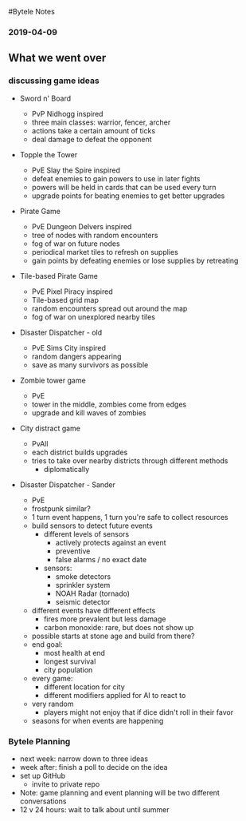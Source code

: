 #Bytele Notes### 2019-04-09## What we went over### discussing game ideas- Sword n' Board	- PvP Nidhogg inspired	- three main classes: warrior, fencer, archer	- actions take a certain amount of ticks	- deal damage to defeat the opponent- Topple the Tower	- PvE Slay the Spire inspired	- defeat enemies to gain powers to use in later fights	- powers will be held in cards that can be used every turn	- upgrade points for beating enemies to get better upgrades- Pirate Game	- PvE Dungeon Delvers inspired	- tree of nodes with random encounters	- fog of war on future nodes	- periodical market tiles to refresh on supplies	- gain points by defeating enemies or lose supplies by retreating- Tile-based Pirate Game	- PvE Pixel Piracy inspired	- Tile-based grid map	- random encounters spread out around the map	- fog of war on unexplored nearby tiles- Disaster Dispatcher - old	- PvE Sims City inspired	- random dangers appearing	- save as many survivors as possible- Zombie tower game	- PvE	- tower in the middle, zombies come from edges	- upgrade and kill waves of zombies- City distract game	- PvAll	- each district builds upgrades	- tries to take over nearby districts through different methods		- diplomatically- Disaster Dispatcher - Sander	- PvE 	- frostpunk similar?	- 1 turn event happens, 1 turn you're safe to collect resources	- build sensors to detect future events		- different levels of sensors			- actively protects against an event			- preventive			- false alarms / no exact date		- sensors:			- smoke detectors			- sprinkler system			- NOAH Radar (tornado)			- seismic detector	- different events have different effects		- fires more prevalent but less damage		- carbon monoxide: rare, but does not show up	- possible starts at stone age and build from there?	- end goal:		- most health at end		- longest survival		- city population	- every game:		- different location for city		- different modifiers applied for AI to react to	- very random		- players might not enjoy that if dice didn't roll in their favor	- seasons for when events are happening### Bytele Planning- next week: narrow down to three ideas- week after: finish a poll to decide on the idea- set up GitHub	- invite to private repo- Note: game planning and event planning will be two different conversations- 12 v 24 hours: wait to talk about until summer